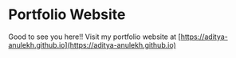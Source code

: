 # Portfolio Website

Good to see you here!! Visit my portfolio website at [https://aditya-anulekh.github.io](https://aditya-anulekh.github.io)
